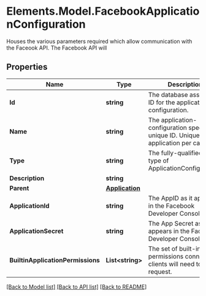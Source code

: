 # Elements.Model.FacebookApplicationConfiguration
Houses the various parameters required which allow communication with the Faceook API.  The Facebook API will 

## Properties

Name | Type | Description | Notes
------------ | ------------- | ------------- | -------------
**Id** | **string** | The database assigned ID for the application configuration. | 
**Name** | **string** | The application-configuration specific unique ID. Unique per application per category. | 
**Type** | **string** | The fully-qualified Java type of ApplicationConfiguration. | 
**Description** | **string** |  | 
**Parent** | [**Application**](Application.md) |  | 
**ApplicationId** | **string** | The AppID as it appears in the Facebook Developer Console | 
**ApplicationSecret** | **string** | The App Secret as it appears in the Facebook Developer Console | 
**BuiltinApplicationPermissions** | **List&lt;string&gt;** | The set of built-in permissions connected clients will need to request. | [optional] 

[[Back to Model list]](../README.md#documentation-for-models) [[Back to API list]](../README.md#documentation-for-api-endpoints) [[Back to README]](../README.md)

